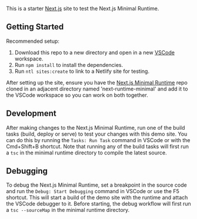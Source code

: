 This is a starter [Next.js](https://nextjs.org/) site to test the Next.js Minimal Runtime.

## Getting Started

Recommended setup:

1. Download this repo to a new directory and open in a new [VSCode](https://code.visualstudio.com/) workspace.
2. Run `npm install` to install the dependencies.
3. Run `ntl sites:create` to link to a Netlify site for testing.

After setting up the site, ensure you have the [Next.js Minimal Runtime](https://github.com/netlify/next-minimal-runtime) repo cloned in an adjacent directory named 'next-runtime-minimal' and add it to the VSCode workspace so you can work on both together.

## Development   

After making changes to the Next.js Minimal Runtime, run one of the build tasks (build, deploy or serve) to test your changes with this demo site. You can do this by running the `Tasks: Run Task` command in VSCode or with the Cmd+Shift+B shortcut. Note that running any of the build tasks will first run a `tsc` in the minimal runtime directory to compile the latest source.

## Debugging

To debug the Next.js Minimal Runtime, set a breakpoint in the source code and run the `Debug: Start Debugging` command in VSCode or use the F5 shortcut. This will start a build of the demo site with the runtime and attach the VSCode debugger to it. Before starting, the debug workflow will first run a `tsc --sourceMap` in the minimal runtime directory.

